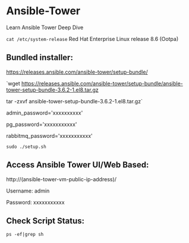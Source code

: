 # Ansible-Tower
Learn Ansible Tower Deep Dive

`cat /etc/system-release`
Red Hat Enterprise Linux release 8.6 (Ootpa)


Bundled installer:
--------------------
https://releases.ansible.com/ansible-tower/setup-bundle/

`wget https://releases.ansible.com/ansible-tower/setup-bundle/ansible-tower-setup-bundle-3.6.2-1.el8.tar.gz

tar -zxvf ansible-tower-setup-bundle-3.6.2-1.el8.tar.gz`

admin_password='xxxxxxxxxx'

pg_password='xxxxxxxxxxx'

rabbitmq_password='xxxxxxxxxxx'

`sudo ./setup.sh`

Access Ansible Tower UI/Web Based:
-----------------------------------
http://(ansible-tower-vm-public-ip-address)/

Username: admin

Password: xxxxxxxxxxx

Check Script Status:
---------------------
`ps -ef|grep sh`
